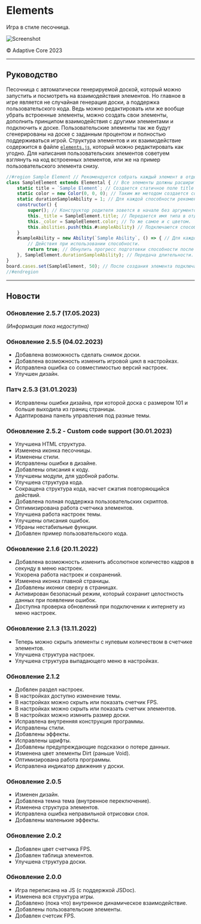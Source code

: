 # Elements  
Игра в стиле песочница.  

![Screenshot](https://imgur.com/hN4VArk.png)

© Adaptive Core 2023  
- - -
## Руководство
Песочница с автоматически генерируемой доской, который можно запустить и посмотреть на взаимодействия элементов. Но главное в игре является не случайная генерация доски, а поддержка пользовательского кода. Ведь можно редактировать или же вообще убрать встроенные элементы, можно создать свои элементы, дополнить принципом взаимодействия с другими элементами и подключить к доске. Пользовательские элементы так же будут сгенерированы на доске с заданным процентом и полностью поддерживаться игрой. Структура элементов и их взаимодействие содержится в файле [`elements.js`](./scripts/elements.js), который можно редактировать как угодно. Для написания пользовательских элементов советуем взглянуть на код встроенных элементов, или же на пример пользовательского элемента снизу.
```js
//#region Sample Element // Рекомендуется собрать каждый элемент в отдельный регион.
class SampleElement extends Elemental { // Все элементы должны расширить класс Elemental.
	static title = `Sample Element`; // Создается статичное поле title который хранит в себе название этого типа элементов.
	static color = new Color(0, 0, 0); // Таким же методом создается color хранящий в себе цвет.
	static durationSampleAbility = 1; // Для каждой способности рекомендуется создать отдельную переменную указавшую его длительность подготовки.
	constructor() {
		super(); // Конструктор родителя зовется в начале без аргументов.
		this._title = SampleElement.title; // Передается имя типа в отдельные экземпляры.
		this._color = SampleElement.color; // То же самое и с цветом.
		this.abilities.push(this.#sampleAbility) // Подключаются способности. О них чуть ниже.
	}
	#sampleAbility = new Ability(`Sample Ability`, () => { // Для каждой способности создается приватное поле хранящий его в себе. Для создания способности используется класс Ability.
		// Действия при использовании способности.
		return true; // Обнулить прогресс подготовки способности после его использования? Значение true соответствует обнулению.
	}, SampleElement.durationSampleAbility); // Передача длительности.
}
board.cases.set(SampleElement, 50); // После создания элемента подключается она следующим образом, в котором второй параметр указывает процент появления этого элемента. Стоит учитывать что на результат влияют так же проценты появления остальных элементов.
//#endregion
```
- - -
## Новости
### Обновление 2.5.7 (17.05.2023)
*(Информация пока недоступна)*

### Обновление 2.5.5 (04.02.2023)
- Добавлена возможность сделать снимок доски.  
- Добавлена возможность изменить игровой цикл в настройках.  
- Исправлена ошибка со совместимостью версий настроек.  
- Улучшен дизайн.  

### Патч 2.5.3 (31.01.2023)
- Исправлены ошибки дизайна, при которой доска с размером 101 и больше выходила из границ страницы.  
- Адаптирована панель управления под разные темы.  

### Обновление 2.5.2 - Custom code support (30.01.2023)
- Улучшена HTML структура.  
- Изменена иконка песочницы.  
- Изменены стили.  
- Исправлены ошибки в дизайне.  
- Добавлены описания к коду.  
- Улучшены модули, для удобной работы.  
- Улучшена структура кода.  
- Сокращена структура кода, насчет сжатия повторяющийся действий.  
- Добавлена полная поддержка пользовательских скриптов.  
- Оптимизирована работа счетчика элементов.  
- Улучшена работа настроек темы.  
- Улучшены описания ошибок.  
- Убраны нестабильные функции.  
- Добавлен пример пользовательского кода.  

### Обновление 2.1.6 (20.11.2022)
- Добавлена возможность изменить абсолютное количество кадров в секунду в меню настроек.  
- Ускорена работа настроек и сохранений.  
- Изменена иконка главной страницы.  
- Добавлены иконки сверху в страницах.  
- Активирован безопасный режим, который сохранит целостность данных при появлении ошибок.  
- Доступна проверка обновлений при подключении к интернету из меню настроек.  

### Обновление 2.1.3 (13.11.2022)
- Теперь можно скрыть элементы с нулевым количеством в счетчике элементов.  
- Улучшена структура настроек.  
- Улучшена структура выпадающего меню в настройках.  

### Обновление 2.1.2
- Добвлен раздел настроек.  
- В настройках доступно изменение темы.  
- В настройках можно скрыть или показать счетчик FPS.  
- В настройках можно скрыть или показать счетчик элементов.  
- В настройках можно измнить размер доски.  
- Исправлена внутренняя конструкция программы.  
- Исправлены стили.  
- Добавлены эффекты.  
- Исправлены шрифты.  
- Добавлены предупреждающие подсказки о потере данных.  
- Изменена цвет элементы Dirt (раньше Void).  
- Оптимизирована работа программы.  
- Исправлена индикатор движения у доски.  

### Обновление 2.0.5
- Изменен дизайн.  
- Добавлена темна тема (внутренное переключение).  
- Изменена структура элементов.  
- Исправлена ошибка неправильной отрисовки слоя.  
- Добавлены маленькие эффекты.  

### Обновление 2.0.2
- Добавлен цвет счетчика FPS.  
- Добавлен таблица элементов.  
- Улучшена структура доски.  

### Обновление 2.0.0  
- Игра переписана на JS (с поддержкой JSDoc).  
- Изменена вся структура игры.  
- Добавлено (пока что) внутренное динамическое взаимодействие.  
- Добавлены пользовательские элементы.  
- Добавлен счетсик FPS.  
